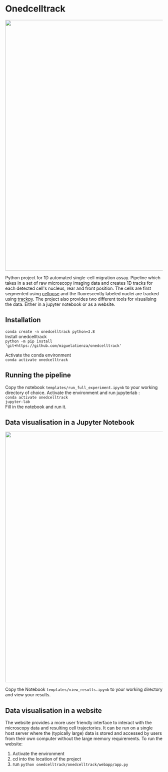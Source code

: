 # Onedcelltrack

<img src="https://github.com/miguelatienza/onedcelltrack/blob/main/pipeline_summary.png" width="800">

Python project for 1D automated single-cell migration assay. Pipeline which takes in a set of raw microscopy imaging data and creates 1D tracks for each detected cell's nucleus, rear and front position. The cells are first segmented using [cellpose](https://github.com/MouseLand/cellpose) and the fluorescently labeled nuclei are tracked using [trackpy](https://github.com/soft-matter/trackpy). The project also provides two different tools for visualising the data. Either in a jupyter notebook or as a website.

## Installation

`conda create -n onedcelltrack python=3.8` <br />
Install onedcelltrack <br />
`python -m pip install 'git+https://github.com/miguelatienza/onedcelltrack'` <br />

Activate the conda environment <br />
`conda activate onedcelltrack` <br />

## Running the pipeline
Copy the notebook `templates/run_full_experiment.ipynb` to your working directory of choice.
Activate the environment and run jupyterlab : <br />
`conda activate onedcelltrack` <br />
`jupyter-lab` <br />
Fill in the notebook and run it.

## Data visualisation in a Jupyter Notebook 
<img src="https://github.com/miguelatienza/onedcelltrack/blob/main/viewer.png" width="800">

Copy the Notebook `templates/view_results.ipynb` to your working directory and view your results.

## Data visualisation in a website
The website provides a more user friendly interface to interact with the microscopy data and resulting cell trajectories. It can be run on a single host server where the (typically large) data is stored and accessed by users from their own computer without the large memory requirements. To run the website:

1. Activate the environment
2. cd into the location of the project
3. run `python onedcelltrack/onedcelltrack/webapp/app.py`








